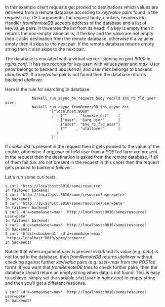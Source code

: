 In this example client requests get proxied to destinations which values are
retrieved from a remote database according to *key/value* pairs found in the
request: e.g. GET arguments, the request body, cookies, headers etc. Handler
*fromRemoteDB* accepts address of the database and a list of key/value pairs.
It traverses the list from its head: if a key is empty then it returns the
non-empty value as is, if the key and the value are not empty then it asks
destination from the remote database, otherwise if a value is empty then it
skips to the next pair. If the remote database returns empty string then it also
skips to the next pair.

The database is emulated with a virtual server listening on port *9000* in
*nginx.conf*. It has two records for key *user*: with values *peter* and *max*.
User *peter* belongs to backend *ubackend1*, and user *max* belongs to backend
*ubackend2*. If a *key/value* pair is not found then the database returns
backend *ufailover*.

Here is the rule for searching in database.

```nginx
            haskell_run_async_on_request_body reqFld $hs_rb_fld_user user;
            haskell_run_async fromRemoteDB $hs_async_dst
                    '["localhost:9000"
                     , [ [""    , "$cookie_dst"    ]
                       , ["user", "$arg_user"      ]
                       , ["user", "$hs_rb_fld_user"]
                       , [""    , "ufailover"      ]
                       ]
                     ]';
```

If *cookie* *dst* is present in the request then it gets proxied to the value of
the cookie, otherwise if *arg_user* or field *user* from a *POSTed* form are
present in the request then the destination is asked from the remote database,
if all of them fail (i.e. are not present in the request in this case) then the
request gets proxied to backend *failover*.

Let's run some *curl* tests.

```ShellSession
$ curl 'http://localhost:8010/some/resource'
In failover backend!
$ curl 'http://localhost:8010/some/resource?user=peter'
In backend1!
$ curl 'http://localhost:8010/some/resource?user=pete'
In failover backend!
$ curl -d'a=some&user=max' 'http://localhost:8010/some/resource?user=pete'
In failover backend!
$ curl -d'a=some&user=max' 'http://localhost:8010/some/resource'
In backend2!
$ curl -b'dst=ubackend1' -d'a=some&user=max' 'http://localhost:8010/some/resource'
In backend1!
```

Notice that when argument *user* is present in *URI* but its value (e.g. *pete*)
is not found in the database, then *fromRemoteDB* returns *ufailover* without
checking against further *key/value* pairs (e.g. *user=max* from the *POSTed*
form). If you want that *fromRemoteDB* tries to check further pairs, then the
database should return an empty string when data is not found. This is easy to
achieve: simply set the variable ``$failover`` in *nginx.conf* to empty string
and then you'll get a different response.

```ShellSession
$ curl -d'a=some&user=max' 'http://localhost:8010/some/resource?user=pete'
In backend2!
```

